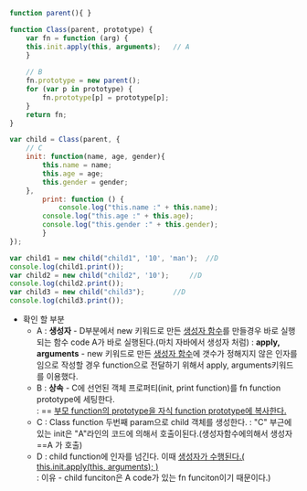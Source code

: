 

  
```js
function parent(){ }

function Class(parent, prototype) {	
    var fn = function (arg) {		
	this.init.apply(this, arguments);	// A
    }	
    
    // B
    fn.prototype = new parent();
    for (var p in prototype) {
        fn.prototype[p] = prototype[p];
    }
    return fn;
}

var child = Class(parent, {
	// C
	init: function(name, age, gender){		
		this.name = name;
		this.age = age;
		this.gender = gender;
	}, 
        print: function () {
        	console.log("this.name :" + this.name);
		console.log("this.age :" + this.age);
		console.log("this.gender :" + this.gender);
    	}	
});

var child1 = new child("child1", '10', 'man');	//D
console.log(child1.print());
var child2 = new child("child2", '10');		//D
console.log(child2.print());
var child3 = new child("child3");		//D
console.log(child3.print());
```

* 확인 할 부분
  - A : **생성자** - D부분에서 new 키워드로 만든 <u>생성자 함수</u>를 만들경우 바로 실행되는 함수 code A가 바로 실행된다.(마치 자바에서 생성자 처럼)
      : **apply, arguments** - new 키워드로 만든 <u>생성자 함수</u>에 갯수가 정해지지 않은 인자를 임으로 작성할 경우 function으로 전달하기 위해서 apply, arguments키워드를 이용했다.
  - B : **상속** - C에 선언된 객체 프로퍼티(init, print function)를 fn function prototype에 세팅한다.  
      : == <u>부모 function의 prototype을 자식 function prototype에 복사한다.</u>  
  - C : Class function 두번째 param으로 child 객체를 생성한다.
      : "C" 부근에 있는 init은 "A"라인의 코드에 의해서 호출이된다.(생성자함수에의해서 생성자==A 가 호출)  
  - D : child function에 인자를 넘긴다. 이때 <u>생성자가 수행된다.( this.init.apply(this, arguments); ) </u>  
      : 이유 - child funciton은 A code가 있는 fn funciton이기 때문이다.)
